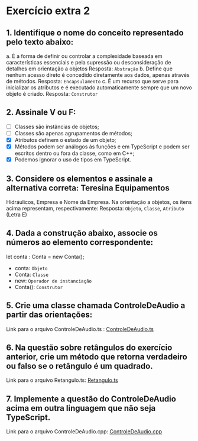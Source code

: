 # Exercício extra 2

## 1. Identifique o nome do conceito representado pelo texto abaixo:
a.  É a forma de definir ou controlar a complexidade baseada em características essenciais e pela supressão ou desconsideração de detalhes em orientação a objetos
Resposta: `Abstração`
b. Define que nenhum acesso direto é concedido diretamente aos dados,
apenas através de métodos.
Resposta: `Encapsulamento`
c. É um recurso que serve para inicializar os atributos e é executado
automaticamente sempre que um novo objeto é criado.
Resposta: `Construtor`
## 2. Assinale V ou F:
- [ ] Classes são instâncias de objetos;
- [ ] Classes são apenas agrupamentos de métodos;
- [x] Atributos definem o estado de um objeto;
- [x] Métodos podem ser análogos às funções e em TypeScript e podem ser escritos dentro ou fora da classe, como em C++;
- [x] Podemos ignorar o uso de tipos em TypeScript.
## 3. Considere os elementos e assinale a alternativa correta: Teresina Equipamentos
Hidráulicos, Empresa e Nome da Empresa. Na orientação a objetos, os itens acima
representam, respectivamente:
Resposta: `Objeto`, `Classe`, `Atributo` (Letra E)
## 4. Dada a construção abaixo, associe os números ao elemento correspondente:
let conta : Conta = new Conta();
- conta: `Objeto`
- Conta: `Classe`
- new:  `Operador de instanciação`
- Conta():  `Construtor`
## 5. Crie uma classe chamada ControleDeAudio a partir das orientações:
Link para o arquivo ControleDeAudio.ts : [ControleDeAudio.ts](https://github.com/kawasousa/IFPI-ADS/blob/9fca2c747c37d048cf3831bba49b4df277513c97/Programa%C3%A7%C3%A3o%20Orientada%20a%20Objetos/Atividades/Atividade%20Extra%202/ControleDeAudio%20TS/src/ControleDeAudio.ts)
## 6. Na questão sobre retângulos do exercício anterior, crie um método que retorna verdadeiro ou falso se o retângulo é um quadrado.
Link para o arquivo Retangulo.ts: [Retangulo.ts](https://github.com/kawasousa/IFPI-ADS/blob/9fca2c747c37d048cf3831bba49b4df277513c97/Programa%C3%A7%C3%A3o%20Orientada%20a%20Objetos/Atividades/Atividade%20Extra%202/Retangulo/Retangulo.ts)
## 7. Implemente a questão do ControleDeAudio acima em outra linguagem que não seja TypeScript.
Link para o arquivo ControleDeAudio.cpp: [ControleDeAudio.cpp](https://github.com/kawasousa/IFPI-ADS/blob/9fca2c747c37d048cf3831bba49b4df277513c97/Programa%C3%A7%C3%A3o%20Orientada%20a%20Objetos/Atividades/Atividade%20Extra%202/ControleDeAudio%20CPP/ControleDeAudio.cpp)
